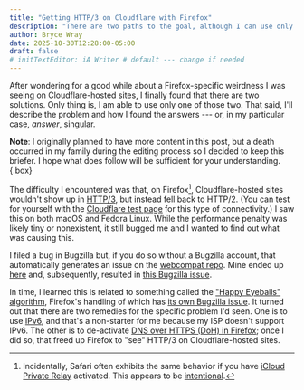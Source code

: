 ```yaml
---
title: "Getting HTTP/3 on Cloudflare with Firefox"
description: "There are two paths to the goal, although I can use only one."
author: Bryce Wray
date: 2025-10-30T12:28:00-05:00
draft: false
# initTextEditor: iA Writer # default --- change if needed
---
```


After wondering for a good while about a Firefox-specific weirdness I was seeing on Cloudflare-hosted sites, I finally found that there are two solutions. Only thing is, I am able to use only one of those two. That said, I'll describe the problem and how I found the answers --- or, in my particular case, *answer*, singular.

<!--more-->

**Note**: I originally planned to have more content in this post, but a death occurred in my family during the editing process so I decided to keep this briefer. I hope what does follow will be sufficient for your understanding.
{.box}

The difficulty I encountered was that, on Firefox[^Safari], Cloudflare-hosted sites wouldn't show up in [HTTP/3](https://www.cloudflare.com/learning/performance/what-is-http3/), but instead fell back to HTTP/2. (You can test for yourself with the [Cloudflare test page](https://cloudflare-quic.com/) for this type of connectivity.) I saw this on both macOS and Fedora Linux. While the performance penalty was likely tiny or nonexistent, it still bugged me and I wanted to find out what was causing this.

[^Safari]: Incidentally, Safari often exhibits the same behavior if you have [iCloud Private Relay](https://support.apple.com/en-us/102602) activated. This appears to be [intentional](https://jedda.me/beneath-the-masque-network-relay-on-apple-platforms/).

I filed a bug in Bugzilla but, if you do so without a Bugzilla account, that automatically generates an issue on the [webcompat repo](https://github.com/webcompat). Mine ended up [here](https://github.com/webcompat/web-bugs/issues/168913) and, subsequently, resulted in [this Bugzilla issue](https://bugzilla.mozilla.org/show_bug.cgi?id=1979683).

In time, I learned this is related to something called the ["Happy Eyeballs" algorithm](https://everything.curl.dev/usingcurl/connections/happy.html), Firefox's handling of which has [its own Bugzilla issue](https://bugzilla.mozilla.org/show_bug.cgi?id=1953459). It turned out that there are two remedies for the specific problem I'd seen. One is to use [IPv6](https://www.cisco.com/site/us/en/learn/topics/networking/what-is-ipv6.html), and that's a non-starter for me because my ISP doesn't support IPv6. The other is to de-activate [DNS over HTTPS (DoH) in Firefox](https://support.mozilla.org/en-US/kb/firefox-dns-over-https); once I did so, that freed up Firefox to "see" HTTP/3 on Cloudflare-hosted sites.
